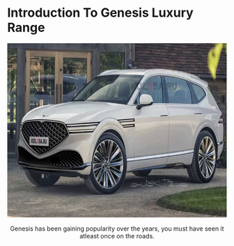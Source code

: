 <!Doctype html>
<html>
<body>
<h1> Introduction To Genesis Luxury Range </h1>
<img src="genesis-gv90.jpg" width="800" height="400" />
<p align="center">
Genesis has been gaining popularity over the years, you must have seen it atleast once on the roads.
</P>


